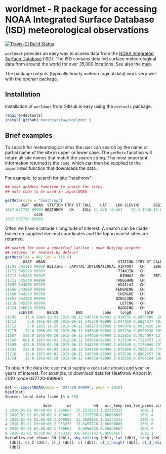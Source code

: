 # worldmet - R package for accessing NOAA Integrated Surface Database (ISD) meteorological observations

[![Travis-CI Build Status](https://travis-ci.org/davidcarslaw/worldmet.svg?branch=master)](https://travis-ci.org/davidcarslaw/worldmet)

`worldmet` provides an easy way to access data from the [NOAA Integrated
Surface Database](https://www.ncdc.noaa.gov/isd) (ISD). The ISD contains detailed surface
meteorological data from around the world for over 35,000
locations. See also the
[map](https://gis.ncdc.noaa.gov/map/viewer/#app=cdo&cfg=cdo&theme=hourly&layers=1).

The package outputs (typically hourly meteorological data) work very
well with the [openair](https://github.com/davidcarslaw/openair) package.

## Installation

Installation of `worldmet` from GitHub is easy using the `devtools`
package.

```R
require(devtools)
install_github('davidcarslaw/worldmet')
```

## Brief examples

To search for meteorological sites the user can search by the name or partial name of the site in upper or lower case. The `getMeta` function will return all site names that match the search string. The most important information returned is the `code`, which can then be supplied to the `importNOAA` function that downloads the data.

For example, to search for site "heathrow":

```R
## user getMeta function to search for sites
## note code to be used in importNOAA

getMeta(site = "heathrow")
       USAF  WBAN  STATION CTRY ST CALL    LAT    LON ELEV(M)      BEGIN        END
1687 037720 99999 HEATHROW   UK    EGLL 51.478 -0.461    25.3 1948-12-01 2015-06-12
             code
1687 037720-99999
```

Often we have a latitude / longitude of interest. A search can be made based on supplied decimal coordinates and the top `n` nearest sites are returned.

```R
## search for near a specified lat/lon - near Beijing airport
## returns 'n' nearest by default
getMeta(lat = 40, lon = 116.9)
        USAF  WBAN                                 STATION CTRY ST CALL    LAT     LON
11705 545110 99999 BEIJING - CAPITAL INTERNATIONAL AIRPORT   CH    ZBAA 40.080 116.585
11711 545270 99999                                 TIANJIN   CH         39.100 117.167
11712 545273 99999                                  BINHAI   CH    ZBTJ 39.124 117.346
11715 545340 99999                                TANGSHAN   CH         39.650 118.100
11687 544050 99999                                 HUAILAI   CH         40.417 115.500
11666 543080 99999                                FENGNING   CH         41.200 116.633
11689 544230 99999                                 CHENGDE   CH         40.967 117.917
11691 544360 99999                                QINGLONG   CH         40.400 118.950
11716 545390 99999                                  LETING   CH         39.433 118.900
11724 546020 99999                                 BAODING   CH         38.733 115.483
      ELEV(M)      BEGIN        END         code    longR      latR      dist
11705    35.4 1945-10-31 2015-06-12 545110-99999 2.034792 0.6995280  28.25299
11711     5.0 1956-08-20 2015-06-11 545270-99999 2.044950 0.6824237 102.66020
11712     3.0 1981-11-25 2015-06-12 545273-99999 2.048074 0.6828426 104.64104
11715    29.0 1956-08-20 2015-06-11 545340-99999 2.061234 0.6920230 109.61783
11687   538.0 1956-08-20 2015-06-12 544050-99999 2.015855 0.7054097 127.60780
11666   661.0 1957-06-01 2015-06-12 543080-99999 2.035630 0.7190757 135.32440
11689   423.0 1956-08-20 2015-06-12 544230-99999 2.058040 0.7150090 137.69215
11691   228.0 1957-06-02 2015-06-12 544360-99999 2.076069 0.7051130 179.69364
11716    12.0 1957-06-01 2015-06-11 545390-99999 2.075196 0.6882357 182.30889
11724    17.0 1956-08-20 2015-06-12 546020-99999 2.015559 0.6760184 186.23783
```

To obtain the data the user must supply a `code` (see above) and year or years of interest. For example, to download data for Heathrow Airport in 2010 (code 037720-99999):

```R
dat <- importNOAA(code = "037720-99999", year = 2010)
head(dat)
Source: local data frame [6 x 19]

                 date       ws          wd   air_temp sea_lev_press visibility dew_point
1 2010-01-01 00:00:00 3.266667  17.3515933 1.03333333        1001.1   16055.00 -1.900000
2 2010-01-01 01:00:00 3.100000   6.1317598 0.96666667        1001.4   14266.67 -1.866667
3 2010-01-01 02:00:00 3.100000  15.5928825 1.03333333        1001.5   15600.00 -1.866667
4 2010-01-01 03:00:00 2.933333  17.0497878 1.00000000        1001.6   16843.33 -2.000000
5 2010-01-01 04:00:00 2.766667   0.6056525 0.26666667        1001.9   15600.00 -2.433333
6 2010-01-01 05:00:00 2.433333 356.4417142 0.06666667        1002.1   15600.00 -2.866667
Variables not shown: RH (dbl), sky_ceiling (dbl), lat (dbl), long (dbl), elev (dbl), cl_1
  (dbl), cl_2 (dbl), cl_3 (dbl), cl (dbl), cl_1_height (dbl), cl_2_height (dbl), cl_3_height
  (dbl)
```
